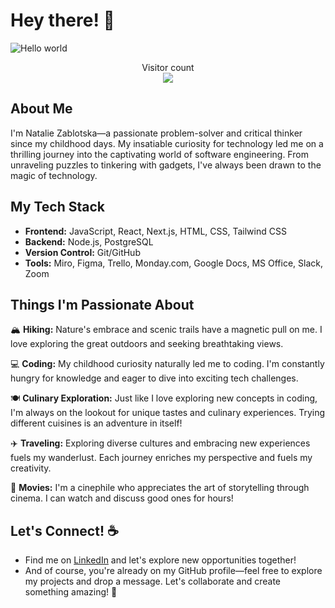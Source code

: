 # Hey there! 👋

![Hello world](https://raw.githubusercontent.com/sagar-viradiya/sagar-viradiya/master/resources/banner.png)

<p align="center"> 
  Visitor count<br>
  <img src="https://profile-counter.glitch.me/nataliiazab/count.svg" />
</p>

## About Me

I'm Natalie Zablotska—a passionate problem-solver and critical thinker since my childhood days. My insatiable curiosity for technology led me on a thrilling journey into the captivating world of software engineering. From unraveling puzzles to tinkering with gadgets, I've always been drawn to the magic of technology.

## My Tech Stack

- **Frontend:** JavaScript, React, Next.js, HTML, CSS, Tailwind CSS
- **Backend:** Node.js, PostgreSQL
- **Version Control:** Git/GitHub
- **Tools:** Miro, Figma, Trello, Monday.com, Google Docs, MS Office, Slack, Zoom

## Things I'm Passionate About
🏔️ **Hiking:** Nature's embrace and scenic trails have a magnetic pull on me. I love exploring the great outdoors and seeking breathtaking views.

💻 **Coding:** My childhood curiosity naturally led me to coding. I'm constantly hungry for knowledge and eager to dive into exciting tech challenges.

🍽️ **Culinary Exploration:** Just like I love exploring new concepts in coding, I'm always on the lookout for unique tastes and culinary experiences. Trying different cuisines is an adventure in itself!

✈️ **Traveling:** Exploring diverse cultures and embracing new experiences fuels my wanderlust. Each journey enriches my perspective and fuels my creativity.

🎥 **Movies:** I'm a cinephile who appreciates the art of storytelling through cinema. I can watch and discuss good ones for hours!

## Let's Connect! :coffee:
- Find me on [LinkedIn](https://www.linkedin.com/in/nataliia-zablotska/) and let's explore new opportunities together!
- And of course, you're already on my GitHub profile—feel free to explore my projects and drop a message. Let's collaborate and create something amazing! 🚀

